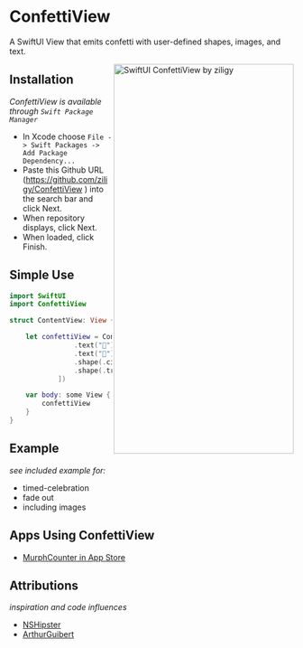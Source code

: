 # ConfettiView

A SwiftUI View that emits confetti with user-defined shapes, images, and text.

<img src="https://github.com/ziligy/ConfettiView/blob/master/docs/assets/example.gif" alt="SwiftUI ConfettiView by ziligy" width="319" height="690" align="right">

## Installation
*ConfettiView is available  through `Swift Package Manager`*

- In Xcode choose `File -> Swift Packages -> Add Package Dependency...`
- Paste this Github URL (https://github.com/ziligy/ConfettiView ) into the search bar and click Next.
- When repository displays, click Next.
- When loaded, click Finish.


## Simple Use
```swift
import SwiftUI
import ConfettiView

struct ContentView: View {

    let confettiView = ConfettiView( confetti: [
                .text("🎉"),
                .text("💪"),
                .shape(.circle),
                .shape(.triangle),
            ])

    var body: some View {
        confettiView
    }
}

```

## Example
*see included example for:*
 - timed-celebration
 - fade out
 - including images

## Apps Using ConfettiView
- [MurphCounter in App Store](https://apps.apple.com/us/app/murph-counter/id1518634872)

## Attributions
*inspiration and code influences*
- [NSHipster](https://github.com/NSHipster/ConfettiView)
- [ArthurGuibert](https://github.com/ArthurGuibert/SwiftUI-Particles)


